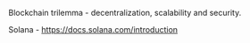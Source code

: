 
Blockchain trilemma - decentralization, scalability and security. 

Solana - https://docs.solana.com/introduction
